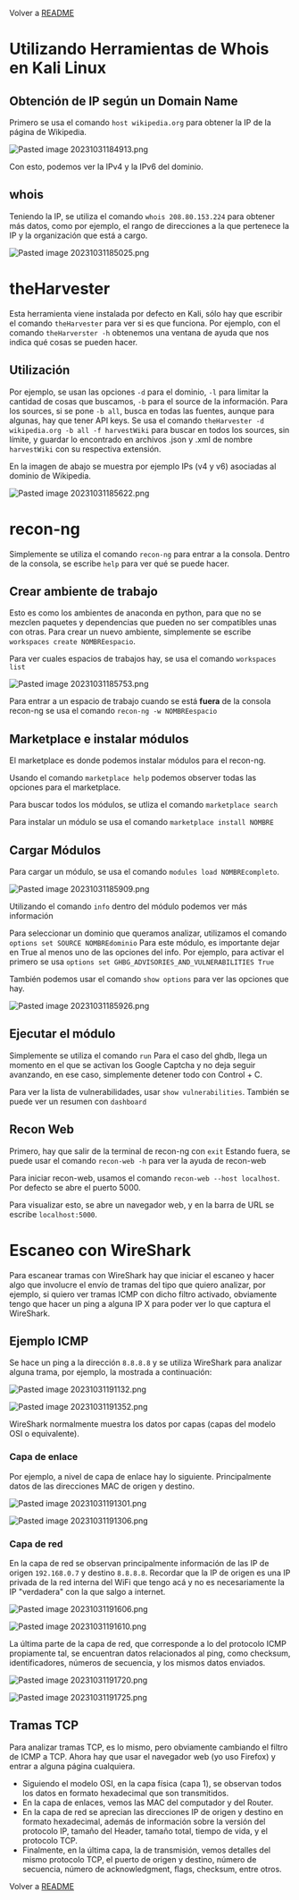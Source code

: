 Volver a [README](../../README.md)
# Utilizando Herramientas de Whois en Kali Linux

## Obtención de IP según un Domain Name

Primero se usa el comando `host wikipedia.org` para obtener la IP de la página de Wikipedia.

![Pasted image 20231031184913.png](./Im%C3%A1genes/Pasted%20image%2020231031184913.png)

Con esto, podemos ver la IPv4 y la IPv6 del dominio.
## whois

Teniendo la IP, se utiliza el comando `whois 208.80.153.224` para obtener más datos, como por ejemplo, el rango de direcciones a la que pertenece la IP y la organización que está a cargo.

![Pasted image 20231031185025.png](./Im%C3%A1genes/Pasted%20image%2020231031185025.png) 


# theHarvester

Esta herramienta viene instalada por defecto en Kali, sólo hay que escribir el comando `theHarvester` para ver si es que funciona.
Por ejemplo, con el comando `theHarverster -h` obtenemos una ventana de ayuda que nos indica qué cosas se pueden hacer.

## Utilización

Por ejemplo, se usan las opciones `-d` para el dominio, `-l` para limitar la cantidad de cosas que buscamos, `-b` para el source de la información.
Para los sources, si se pone `-b all`, busca en todas las fuentes, aunque para algunas, hay que tener API keys.
Se usa el comando `theHarvester -d wikipedia.org -b all -f harvestWiki` para buscar en todos los sources, sin límite, y guardar lo encontrado en archivos .json y .xml de nombre `harvestWiki` con su respectiva extensión.

En la imagen de abajo se muestra por ejemplo IPs (v4 y v6) asociadas al dominio de Wikipedia.

![Pasted image 20231031185622.png](./Im%C3%A1genes/Pasted%20image%2020231031185622.png)



# recon-ng

Simplemente se utiliza el comando `recon-ng` para entrar a la consola.
Dentro de la consola, se escribe `help` para ver qué se puede hacer.

## Crear ambiente de trabajo

Esto es como los ambientes de anaconda en python, para que no se mezclen paquetes y dependencias que pueden no ser compatibles unas con otras.
Para crear un nuevo ambiente, simplemente se escribe `workspaces create NOMBREespacio`.

Para ver cuales espacios de trabajos hay, se usa el comando `workspaces list`

![Pasted image 20231031185753.png](./Im%C3%A1genes/Pasted%20image%2020231031185753.png)

Para entrar a un espacio de trabajo cuando se está **fuera** de la consola recon-ng se usa el comando `recon-ng -w NOMBREespacio`

## Marketplace e instalar módulos

El marketplace es donde podemos instalar módulos para el recon-ng.

Usando el comando `marketplace help` podemos observer todas las opciones para el marketplace.

Para buscar todos los módulos, se utliza el comando `marketplace search`

Para instalar un módulo se usa el comando `marketplace install NOMBRE`

## Cargar Módulos

Para cargar un módulo, se usa el comando `modules load NOMBREcompleto`.

![Pasted image 20231031185909.png](./Im%C3%A1genes/Pasted%20image%2020231031185909.png)

Utilizando el comando `info` dentro del módulo podemos ver más información

Para seleccionar un dominio que queramos analizar, utilizamos el comando `options set SOURCE NOMBREdominio`
Para este módulo, es importante dejar en True al menos uno de las opciones del info. Por ejemplo, para activar el primero se usa `options set GHBG_ADVISORIES_AND_VULNERABILITIES True`

También podemos usar el comando `show options` para ver las opciones que hay.

![Pasted image 20231031185926.png](./Im%C3%A1genes/Pasted%20image%2020231031185926.png)

## Ejecutar el módulo


Simplemente se utiliza el comando `run`
Para el caso del ghdb, llega un momento en el que se activan los Google Captcha y no deja seguir avanzando, en ese caso, simplemente detener todo con Control + C.

Para ver la lista de vulnerabilidades, usar `show vulnerabilities`.
También se puede ver un resumen con `dashboard`

## Recon Web

Primero, hay que salir de la terminal de recon-ng con `exit`
Estando fuera, se puede usar el comando `recon-web -h` para ver la ayuda de recon-web

Para iniciar recon-web, usamos el comando `recon-web --host localhost`.
Por defecto se abre el puerto 5000.

Para visualizar esto, se abre un navegador web, y en la barra de URL se escribe `localhost:5000`.


# Escaneo con WireShark

Para escanear tramas con WireShark hay que iniciar el escaneo y hacer algo que involucre el envío de tramas del tipo que quiero analizar, por ejemplo, si quiero ver tramas ICMP con dicho filtro activado, obviamente tengo que hacer un ping a alguna IP X para poder ver lo que captura el WireShark.

## Ejemplo ICMP

Se hace un ping a la dirección `8.8.8.8` y se utiliza WireShark para analizar alguna trama, por ejemplo, la mostrada a continuación:

![Pasted image 20231031191132.png](./Im%C3%A1genes/Pasted%20image%2020231031191132.png)

![Pasted image 20231031191352.png](./Im%C3%A1genes/Pasted%20image%2020231031191352.png)

WireShark normalmente muestra los datos por capas (capas del modelo OSI o equivalente).

### Capa de enlace
Por ejemplo, a nivel de capa de enlace hay lo siguiente. Principalmente datos de las direcciones MAC de origen y destino.

![Pasted image 20231031191301.png](./Im%C3%A1genes/Pasted%20image%2020231031191301.png)

![Pasted image 20231031191306.png](./Im%C3%A1genes/Pasted%20image%2020231031191306.png)


### Capa de red

En la capa de red se observan principalmente información de las IP de origen `192.168.0.7` y destino `8.8.8.8`. Recordar que la IP de origen es una IP privada de la red interna del WiFi que tengo acá y no es necesariamente la IP "verdadera" con la que salgo a internet.

![Pasted image 20231031191606.png](./Im%C3%A1genes/Pasted%20image%2020231031191606.png)

![Pasted image 20231031191610.png](./Im%C3%A1genes/Pasted%20image%2020231031191610.png)


La última parte de la capa de red, que corresponde a lo del protocolo ICMP propiamente tal, se encuentran datos relacionados al ping, como checksum, identificadores, números de secuencia, y los mismos datos enviados.

![Pasted image 20231031191720.png](./Im%C3%A1genes/Pasted%20image%2020231031191720.png)

![Pasted image 20231031191725.png](./Im%C3%A1genes/Pasted%20image%2020231031191725.png)

## Tramas TCP

Para analizar tramas TCP, es lo mismo, pero obviamente cambiando el filtro de ICMP a TCP. Ahora hay que usar el navegador web (yo uso Firefox) y entrar a alguna página cualquiera.

- Siguiendo el modelo OSI, en la capa física (capa 1), se observan todos los datos en formato hexadecimal que son transmitidos.
- En la capa de enlaces, vemos las MAC del computador y del Router.
- En la capa de red se aprecian las direcciones IP de origen y destino en formato hexadecimal, además de información sobre la versión del protocolo IP, tamaño del Header, tamaño total, tiempo de vida, y el protocolo TCP.
- Finalmente, en la última capa, la de transmisión, vemos detalles del mismo protocolo TCP, el puerto de origen y destino, número de secuencia, número de acknowledgment, flags, checksum, entre otros.


Volver a [README](../../README.md)